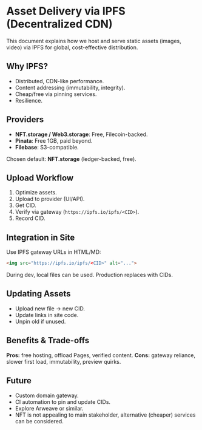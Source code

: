 # Asset Delivery via IPFS (Decentralized CDN)

This document explains how we host and serve static assets (images, video) via IPFS for global, cost-effective distribution.

## Why IPFS?

- Distributed, CDN-like performance.  
- Content addressing (immutability, integrity).  
- Cheap/free via pinning services.  
- Resilience.

## Providers

- **NFT.storage / Web3.storage**: Free, Filecoin-backed.  
- **Pinata**: Free 1GB, paid beyond.  
- **Filebase**: S3-compatible.

Chosen default: **NFT.storage** (ledger-backed, free).

## Upload Workflow

1. Optimize assets.  
2. Upload to provider (UI/API).  
3. Get CID.  
4. Verify via gateway (`https://ipfs.io/ipfs/<CID>`).  
5. Record CID.

## Integration in Site

Use IPFS gateway URLs in HTML/MD:  
```html
<img src="https://ipfs.io/ipfs/<CID>" alt="...">
````

During dev, local files can be used. Production replaces with CIDs.

## Updating Assets

* Upload new file → new CID.
* Update links in site code.
* Unpin old if unused.

## Benefits & Trade-offs

**Pros:** free hosting, offload Pages, verified content.
**Cons:** gateway reliance, slower first load, immutability, preview quirks.

## Future

* Custom domain gateway.
* CI automation to pin and update CIDs.
* Explore Arweave or similar.
* NFT is not appealing to main stakeholder, alternative (cheaper) services can be considered.